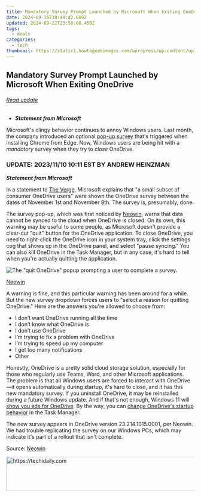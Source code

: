 ```yaml
---
title: Mandatory Survey Prompt Launched by Microsoft When Exiting OneDrive
date: 2024-09-16T18:48:42.609Z
updated: 2024-09-22T23:58:00.459Z
tags:
  - deals
categories:
  - tech
thumbnail: https://static1.howtogeekimages.com/wordpress/wp-content/uploads/2023/08/microsoft-onedrive-logo-2.jpg
---
```


## Mandatory Survey Prompt Launched by Microsoft When Exiting OneDrive

###### [Read update](https://screen-video-capture.techidaily.com/updated-2024-approved-capturing-the-heart-of-sims-4-games/) 

* **_Statement from Microsoft_**

 Microsoft's clingy behavior continues to annoy Windows users. Last month, the company introduced an optional [pop-up survey](https://article-files.techidaily.com/2024-approved-the-ultimate-guide-for-implementing-look-up-tables-in-creative-suite/) that's triggered when installing Chrome from Edge. Now, Windows users are being hit with a _mandatory_ survey when they try to _close_ OneDrive.

###  UPDATE: 2023/11/10 10:11 EST BY ANDREW HEINZMAN

**_Statement from Microsoft_** 

 In a statement to [The Verge](https://www.theverge.com/2023/11/8/23952878/microsoft-onedrive-windows-close-app-notification), Microsoft explains that "a small subset of consumer OneDrive users" were shown the OneDrive survey between the dates of November 1st and November 8th. The survey is, presumably, done.

 The survey pop-up, which was first noticed by [Neowin](https://www.neowin.net/news/microsoft-wont-let-you-close-onedrive-in-windows-without-you-explaining-it-first/), warns that data cannot be synced to the cloud when OneDrive is closed. On its own, this warning may be useful to some people, as Microsoft doesn't provide a clear-cut "quit" button for the OneDrive application. To close OneDrive, you need to right-click the OneDrive icon in your system tray, click the settings cog that shows up in the OneDrive panel, and select "pause syncing." You can also kill OneDrive in the Task Manager, but in any case, it's hard to tell when you're actually quitting the application.

![The "quit OneDrive" popup prompting a user to complete a survey.](https://static1.howtogeekimages.com/wordpress/wp-content/uploads/2023/11/11-1.png) 

[Neowin](https://www.neowin.net/news/microsoft-wont-let-you-close-onedrive-in-windows-without-you-explaining-it-first/)

 A warning is fine, and this particular warning has been around for a while. But the new survey dropdown forces users to "select a reason for quitting OneDrive." Here are the answers you're allowed to choose from:

* I don’t want OneDrive running all the time
* I don’t know what OneDrive is
* I don’t use OneDrive
* I’m trying to fix a problem with OneDrive
* I’m trying to speed up my computer
* I get too many notifications
* Other

 Honestly, OneDrive is a pretty solid cloud storage solution, especially for those who regularly use Teams, Word, and other Microsoft applications. The problem is that all Windows users are forced to interact with OneDrive—it opens automatically during startup, it's hard to close, and it has this new mandatory survey. If you uninstall OneDrive, it may be reinstalled during a future Windows update. And if that's not enough, Windows 11 will [show you ads for OneDrive](https://gizmodo.com/microsoft-windows-11-ads-start-menu-365-onedrive-badgin-1850343412). By the way, you can [change OneDrive's startup behavior](https://tech-recovery.techidaily.com/get-clarity-back-in-photos-how-to-repair-iphone-camera-focusing-problems/) in the Task Manager.

 The new survey appears in OneDrive version 23.214.1015.0001, per Neowin. We had trouble replicating the survey on our Windows PCs, which may indicate it's part of a rollout that isn't complete.

 Source: [Neowin](https://www.neowin.net/news/microsoft-wont-let-you-close-onedrive-in-windows-without-you-explaining-it-first/)

<ins class="adsbygoogle"
     style="display:block"
     data-ad-format="autorelaxed"
     data-ad-client="ca-pub-7571918770474297"
     data-ad-slot="1223367746"></ins>

<ins class="adsbygoogle"
     style="display:block"
     data-ad-client="ca-pub-7571918770474297"
     data-ad-slot="8358498916"
     data-ad-format="auto"
     data-full-width-responsive="true"></ins>



<!-- affiliate ads begin -->
<a href="https://appsumo.8odi.net/c/5597632/2043638/7443" target="_top" id="2043638">
  <img src="//a.impactradius-go.com/display-ad/7443-2043638" border="0" alt="https://techidaily.com" width="728" height="90"/>
</a>
<img height="0" width="0" src="https://appsumo.8odi.net/i/5597632/2043638/7443" style="position:absolute;visibility:hidden;" border="0" />
<!-- affiliate ads end -->

